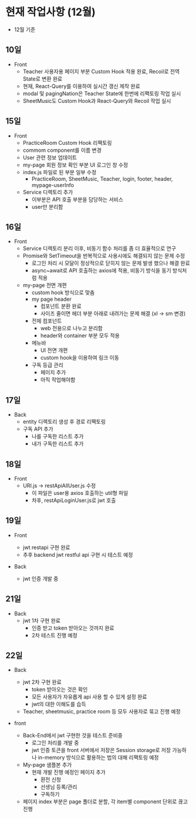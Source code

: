 # 현재 작업사항 (12월)

- 12월 기준

## 10일

- Front 
  - Teacher 사용자용 페이지 부분 Custom Hook 적용 완료, Recoil로 전역 State로 변환 완료
  - 현재, React-Query를 이용하여 실시간 갱신 제작 완료
  - modal 및 pagingNation은 Teacher State에 한번에 리팩토링 작업 실시
  - SheetMusic도 Custom Hook과 React-Query와 Recoil 작업 실시

## 15일

- Front
  - PracticeRoom Custom Hook 리팩토링
  - commom component를 이름 변경
  - User 관련 정보 업데이트
  - my-page 회원 정보 확인 부분 UI 로그인 창 수정
  - index.js 파일로 된 부분 일부 수정 
    - PracticeRoom, SheetMusic, Teacher, login, footer, header, mypage-userInfo
  - Service 디렉토리 추가
    - 이부분은 API 호출 부분을 담당하는 서비스
    - user만 분리함

## 16일

- Front
  - Service 디렉토리 분리 이후, 비동기 함수 처리를 좀 더 효율적으로 연구
  - Promise와 SetTimeout을 반복적으로 사용시에도 해결되지 않는 문제 수정
    - 로그인 처리 시 모달이 정상적으로 닫히지 않는 문제 발생 했으나 해결 완료 
    - async~await로 API 호출하는 axios에 적용, 비동기 방식을 동기 방식처럼 적용
  - my-page 전면 개편
    - custom hook 방식으로 맞춤
    - my page header
      - 컴포넌트 분환 완료
      - 사이즈 줄이면 헤더 부분 아래로 내려가는 문제 해결 (xl -> sm 변경)
    - 전체 컴포넌트 
      - web 전용으로 나누고 분리함
      - header와 container 부분 모두 적용
    - 메뉴바
      - UI 전면 개편
      - custom hook을 이용하여 링크 이동
    - 구독 등급 관리
      - 페이지 추가
      - 아직 작업해야함

## 17일

- Back
  - entity 디렉토리 생성 후 경로 리팩토링
  - 구독 API 추가
    - 나를 구독한 리스트 추가
    - 내가 구독한 리스트 추가

## 18일

- Front
  - URI.js -> restApiAllUser.js 수정
    - 이 파일은 user용 axios 호출하는 util형 파일
    - 차후, restApiLoginUser.js로 jwt 호출

## 19일

- Front
  - jwt restapi 구현 완료
  - 추후 backend jwt restful api 구현 시 테스트 예정

- Back
  - jwt 인증 개발 중 

## 21일

- Back
  - jwt 1차 구현 완료
    - 인증 받고 token 받아오는 것까지 완료
    - 2차 테스트 진행 예정

## 22일

- Back
  - jwt 2차 구현 완료
    - token 받아오는 것은 확인
    - 모든 사용자가 자유롭게 api 사용 할 수 있게 설정 완료
    - jwt의 대한 이해도를 습득
  - Teacher, sheetmusic, practice room 등 모두 사용자로 묶고 진행 예정

- front
  - Back-End에서 jwt 구현한 것을 테스트 준비중
    - 로그인 처리를 개발 중
    - jwt 인증 토큰을 front 서버에서 저장은 Session storage로 저장 가능하나 in-memory 방식으로 활용하는 법의 대해 리팩토링 예정
  - My-page 샘플본 추가
    - 현재 개발 진행 예정인 페이지 추가
      - 환전 신청
      - 선생님 등록/관리
      - 구독하기
  - 페이지 index 부분은 page 폴더로 분할, 각 item별 component 단위로 끊고 진행